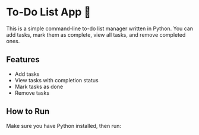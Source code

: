 # To-Do List App 📝
This is a simple command-line to-do list manager written in Python. You can add tasks, mark them as complete, view all tasks, and remove completed ones.

## Features
- Add tasks
- View tasks with completion status
- Mark tasks as done
- Remove tasks

## How to Run
Make sure you have Python installed, then run: